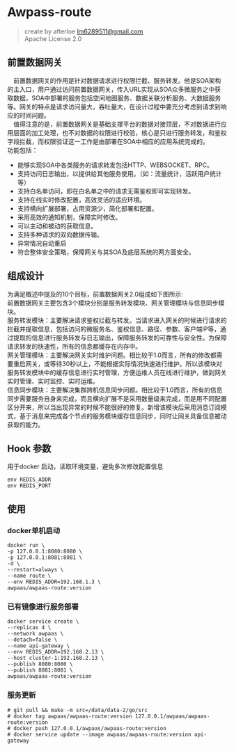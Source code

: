 # Awpass-route

> create by afterloe <lm6289511@gmail.com>  
> Apache License 2.0

## 前置数据网关
&emsp;前置数据网关的作用是针对数据请求进行权限拦截、服务转发。他是SOA架构的主入口，用户通过访问前置数据网关，传入URL实现从SOA众多微服务之中获取数据，SOA中部署的服务包括空间地图服务、数据关联分析服务、大数据服务等。网关的特点是请求访问量大，吞吐量大，在设计过程中要充分考虑到请求到响应的时间问题。  
&emsp;值得注意的是，前置数据网关是基础支撑平台的数据对接顶层，不对数据进行应用层面的加工处理，也不对数据的权限进行校验，核心是只进行服务转发，和鉴权字段拦截，而权限验证这一工作是由部署在SOA中相应的应用系统完成的。  
功能包括：
* 能够实现SOA中各类服务的请求转发包括HTTP、WEBSOCKET、RPC。
* 支持访问日志输出，以提供给其他服务使用。（如：流量统计，活跃用户统计等）
* 支持白名单访问，即在白名单之中的请求无需鉴权即可实现转发。
* 支持在线实时修改配置，高效灵活的适应环境。
* 支持横向扩展部署，占用资源少，简化部署和配置。
* 采用高效的通知机制，保障实时修改。
* 可以主动和被动的获取信息。
* 支持多种请求的双向数据传输。
* 异常情况自动重启
* 符合整体安全策略，保障网关与其SOA及底层系统的两方面安全。

## 组成设计
为满足概述中提及的10个目标，前置数据网关2.0组成如下图所示:  
前置数据网关主要包含3个模块分别是服务转发模块、网关管理模块与信息同步模块。  
服务转发模块：主要解决请求鉴权拦截与转发。当请求进入网关的时候进行请求的拦截并提取信息，包括访问的微服务名、鉴权信息、路径、参数、客户端IP等，通过提取的信息进行服务转发与日志输出，保障服务转发的可靠性与安全性。为保障请求转发的快速性，所有的信息都缓存在内存中。  
网关管理模块：主要解决网关实时维护问题。相比较于1.0而言，所有的修改都需要重启网关，或等待30秒以上，不能根据实际情况快速进行维护。所以该模块对服务转发模块中的缓存信息进行实时管理，方便运维人员在线进行维护，做到网关实时管理、实时监控、实时运维。  
信息同步模块：主要解决集群跨机信息同步问题。相比较于1.0而言，所有的信息同步需要服务自身来完成，而且横向扩展不是采用数量级来完成，而是用不同配置区分开来，所以当出现异常的时候不能很好的修复。新增该模块后采用消息订阅模式，基于消息来完成各个节点的服务模块缓存信息同步，同时让网关具备信息被动获取的能力。  

## Hook 参数
用于docker 启动，读取环境变量，避免多次修改配置信息
```sbtshell
env REDIS_ADDR
env REDIS_PORT
```

## 使用
### docker单机启动
```
docker run \
-p 127.0.0.1:8080:8080 \
-p 127.0.0.1:8081:8081 \
-d \
--restart=always \
--name route \
--env REDIS_ADDR=192.168.1.3 \
awpaas/awpaas-route:version
```

### 已有镜像进行服务部署
```sbtshell
docker service create \
--replicas 4 \
--network awpaas \
--detach=false \
--name api-gateway \
--env REDIS_ADDR=192.168.2.13 \
--host cluster-1:192.168.2.13 \
--publish 8080:8080 \
--publish 8081:8081 \
awpaas/awpaas-route:version
```
### 服务更新
```sbtshell
# git pull && make -m src=/data/data-2/go/src
# docker tag awpaas/awpaas-route:version 127.0.0.1/awpaas/awpaas-route:version
# docker push 127.0.0.1/awpaas/awpaas-route:version
# docker service update --image awpaas/awpaas-route:version api-gateway
```
